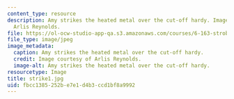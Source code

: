 ```yaml
---
content_type: resource
description: Amy strikes the heated metal over the cut-off hardy. Image courtesy of
  Arlis Reynolds.
file: https://ol-ocw-studio-app-qa.s3.amazonaws.com/courses/6-163-strobe-project-laboratory-fall-2005/fbcc1385252be7e1d4b3ccd1bf8a9992_strike1.jpg
file_type: image/jpeg
image_metadata:
  caption: Amy strikes the heated metal over the cut-off hardy.
  credit: Image courtesy of Arlis Reynolds.
  image-alt: Amy strikes the heated metal over the cut-off hardy.
resourcetype: Image
title: strike1.jpg
uid: fbcc1385-252b-e7e1-d4b3-ccd1bf8a9992
---
```

